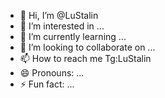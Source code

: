 - 👋 Hi, I’m @LuStalin
- 👀 I’m interested in ...
- 🌱 I’m currently learning ...
- 💞️ I’m looking to collaborate on ...
- 📫 How to reach me  Tg:LuStalin
- 😄 Pronouns: ...
- ⚡ Fun fact: ...

<!---
LuStalin/LuStalin is a ✨ special ✨ repository because its `README.md` (this file) appears on your GitHub profile.
You can click the Preview link to take a look at your changes.
--->
